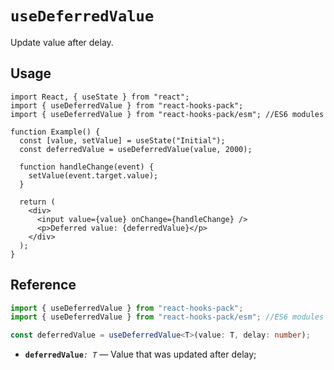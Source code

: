# `useDeferredValue`

Update value after delay.

## Usage

```tsx
import React, { useState } from "react";
import { useDeferredValue } from "react-hooks-pack";
import { useDeferredValue } from "react-hooks-pack/esm"; //ES6 modules

function Example() {
  const [value, setValue] = useState("Initial");
  const deferredValue = useDeferredValue(value, 2000);

  function handleChange(event) {
    setValue(event.target.value);
  }

  return (
    <div>
      <input value={value} onChange={handleChange} />
      <p>Deferred value: {deferredValue}</p>
    </div>
  );
}
```

## Reference

```ts
import { useDeferredValue } from "react-hooks-pack";
import { useDeferredValue } from "react-hooks-pack/esm"; //ES6 modules

const deferredValue = useDeferredValue<T>(value: T, delay: number);
```

- **`deferredValue`**_`: T`_ &mdash; Value that was updated after delay;
